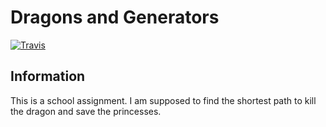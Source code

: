 # Dragons and Generators

[![Travis](https://img.shields.io/travis/chuckeles/DragonsAndGenerators.svg?style=flat-square)](https://travis-ci.org/chuckeles/DragonsAndGenerators)

## Information

This is a school assignment. I am supposed to find the shortest path to kill the dragon and save the princesses.
